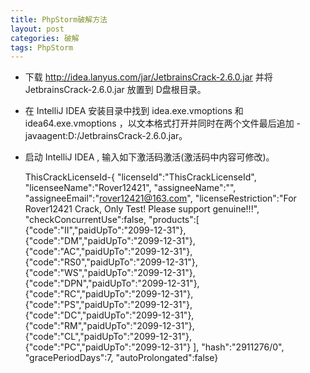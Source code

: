 ```yaml
---
title: PhpStorm破解方法
layout: post
categories: 破解
tags: PhpStorm
---
```

* 下载 http://idea.lanyus.com/jar/JetbrainsCrack-2.6.0.jar 并将 JetbrainsCrack-2.6.0.jar 放置到 D盘根目录。

* 在 IntelliJ IDEA 安装目录中找到 idea.exe.vmoptions 和 idea64.exe.vmoptions ，以文本格式打开并同时在两个文件最后追加 -javaagent:D:/JetbrainsCrack-2.6.0.jar。

* 启动 IntelliJ IDEA , 输入如下激活码激活(激活码中内容可修改)。

    ThisCrackLicenseId-{
    "licenseId":"ThisCrackLicenseId",
    "licenseeName":"Rover12421",
    "assigneeName":"",
    "assigneeEmail":"rover12421@163.com",
    "licenseRestriction":"For Rover12421 Crack, Only Test! Please support genuine!!!",
    "checkConcurrentUse":false,
    "products":[
    {"code":"II","paidUpTo":"2099-12-31"},
    {"code":"DM","paidUpTo":"2099-12-31"},
    {"code":"AC","paidUpTo":"2099-12-31"},
    {"code":"RS0","paidUpTo":"2099-12-31"},
    {"code":"WS","paidUpTo":"2099-12-31"},
    {"code":"DPN","paidUpTo":"2099-12-31"},
    {"code":"RC","paidUpTo":"2099-12-31"},
    {"code":"PS","paidUpTo":"2099-12-31"},
    {"code":"DC","paidUpTo":"2099-12-31"},
    {"code":"RM","paidUpTo":"2099-12-31"},
    {"code":"CL","paidUpTo":"2099-12-31"},
    {"code":"PC","paidUpTo":"2099-12-31"}
    ],
    "hash":"2911276/0",
    "gracePeriodDays":7,
    "autoProlongated":false}